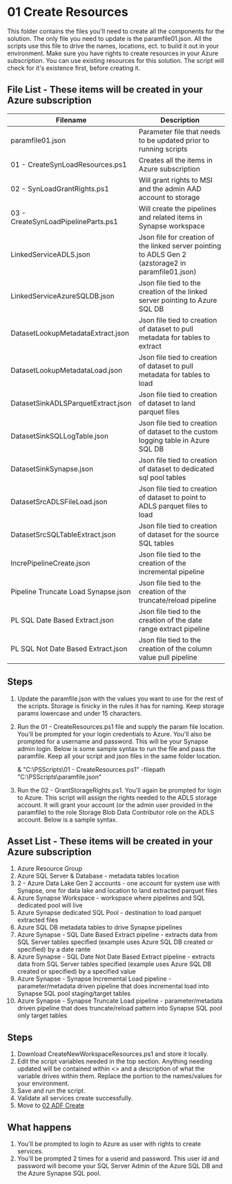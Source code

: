 # 01 Create Resources
This folder contains the files you'll need to create all the components for the solution.  The only file you need to update is the paramfile01.json.  All the scripts use this file to drive the names, locations, ect. to build it out in your environment.  Make sure you have rights to create resources in your Azure subscription.  You can use existing resources for this solution.  The script will check for it's existence first, before creating it.  

## File List - These items will be created in your Azure subscription

Filename  | Description
------------- | -------------
paramfile01.json | Parameter file that needs to be updated prior to running scripts
01 - CreateSynLoadResources.ps1  | Creates all the items in Azure subscription
02 - SynLoadGrantRights.ps1 | Will grant rights to MSI and the admin AAD account to storage
03 - CreateSynLoadPipelineParts.ps1 | Will create the pipelines and related items in Synapse workspace
LinkedServiceADLS.json | Json file for creation of the linked server pointing to ADLS Gen 2 (azstorage2 in paramfile01.json)
LinkedServiceAzureSQLDB.json | Json file tied to the creation of the linked server pointing to Azure SQL DB 
DatasetLookupMetadataExtract.json | Json file tied to creation of dataset to pull metadata for tables to extract
DatasetLookupMetadataLoad.json | Json file tied to creation of dataset to pull metadata for tables to load
DatasetSinkADLSParquetExtract.json | Json file tied to creation of dataset to land parquet files
DatasetSinkSQLLogTable.json | Json file tied to creation of dataset to the custom logging table in Azure SQL DB
DatasetSinkSynapse.json | Json file tied to creation of dataset to dedicated sql pool tables
DatasetSrcADLSFileLoad.json | Json file tied to creation of dataset to point to ADLS parquet files to load
DatasetSrcSQLTableExtract.json | Json file tied to creation of dataset for the source SQL tables
IncrePipelineCreate.json | Json file tied to the creation of the incremental pipeline  
Pipeline Truncate Load Synapse.json | Json file tied to the creation of the truncate/reload pipeline
PL SQL Date Based Extract.json | Json file tied to the creation of the date range extract pipeline
PL SQL Not Date Based Extract.json | Json file tied to the creation of the column value pull pipeline


## Steps 
1. Update the paramfile.json with the values you want to use for the rest of the scripts.  Storage is finicky in the rules it has for naming.  Keep storage params lowercase and under 15 characters.    
3. Run the 01 - CreateResources.ps1 file and supply the param file location.  You'll be prompted for your login credentials to Azure.  You'll also be prompted for a username and password.  This will be your Synapse admin login.  Below is some sample syntax to run the file and pass the paramfile.  Keep all your script and json files in the same folder location.  

    & "C:\PSScripts\01 - CreateResources.ps1" -filepath "C:\PSScripts\paramfile.json"
4. Run the 02 - GrantStorageRights.ps1.  You'll again be prompted for login to Azure.  This script will assign the rights needed to the ADLS storage account.  It will grant your account (or the admin user provided in the paramfile) to the role Storage Blob Data Contributor role on the ADLS account.  Below is a sample syntax.  

## Asset List - These items will be created in your Azure subscription
1. Azure Resource Group
2. Azure SQL Server & Database - metadata tables location 
3. 2 - Azure Data Lake Gen 2 accounts - one account for system use with Synapse, one for data lake and location to land extracted parquet files 
4. Azure Synapse Workspace - workspace where pipelines and SQL dedicated pool will live
5. Azure Synapse dedicated SQL Pool - destination to load parquet extracted files 
6. Azure SQL DB metadata tables to drive Synapse pipelines
7. Azure Synapse - SQL Date Based Extract pipeline - extracts data from SQL Server tables specified (example uses Azure SQL DB created or specified) by a date rante
8. Azure Synapse - SQL Date Not Date Based Extract pipeline - extracts data from SQL Server tables specified (example uses Azure SQL DB created or specified) by a specified value 
9. Azure Synapse - Synapse Incremental Load pipeline - parameter/metadata driven pipeline that does incremental load into Synapse SQL pool staging/target tables
10. Azure Synapse - Synapse Truncate Load pipeline - parameter/metadata driven pipeline that does truncate/reload pattern into Synapse SQL pool only target tables

	
## Steps 
  1. Download CreateNewWorkspaceResources.ps1 and store it locally.  
  2. Edit the script variables needed in the top section.  Anything needing updated will be contained within <> and a description of what the variable drives within them.  Replace the <text> portion to the names/values for your environment.  
  3. Save and run the script.
  4. Validate all services create successfully. 
  5. Move to [02 ADF Create](https://github.com/hfoley/SynapseLoadV2/tree/master/02%20ADF%20Create)
  
## What happens 
  1. You'll be prompted to login to Azure as user with rights to create services. 
  2. You'll be prompted 2 times for a userid and password.  This user id and password will become your SQL Server Admin of the Azure SQL DB and the Azure Synapse SQL pool.  
  
  
